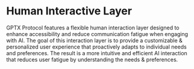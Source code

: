 # Human Interactive Layer

GPTX Protocol features a flexible human interaction layer designed to enhance accessibility and reduce communication fatigue when engaging with AI. The goal of this interaction layer is to provide a customizable & personalized user experience that proactively adapts to individual needs and preferences. The result is a more intuitive and efficient AI interaction that reduces user fatigue by understanding the needs & preferences.
